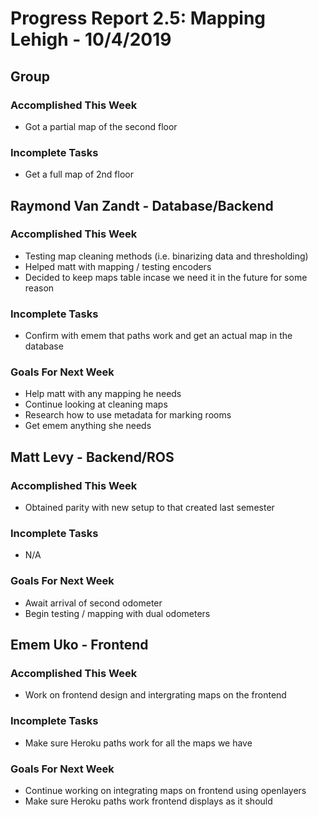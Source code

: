 # Progress Report 2.5:	Mapping Lehigh -		10/4/2019

## Group
### Accomplished This Week
- Got a partial map of the second floor

### Incomplete Tasks
- Get a full map of 2nd floor

## Raymond Van Zandt - Database/Backend

### Accomplished This Week
- Testing map cleaning methods (i.e. binarizing data and thresholding)
- Helped matt with mapping / testing encoders
- Decided to keep maps table incase we need it in the future for some reason

### Incomplete Tasks
- Confirm with emem that paths work and get an actual map in the database

### Goals For Next Week
- Help matt with any mapping he needs
- Continue looking at cleaning maps
- Research how to use metadata for marking rooms
- Get emem anything she needs


## Matt Levy - Backend/ROS

### Accomplished This Week
- Obtained parity with new setup to that created last semester

### Incomplete Tasks
- N/A

### Goals For Next Week
- Await arrival of second odometer
- Begin testing / mapping with dual odometers

## Emem Uko - Frontend

### Accomplished This Week
-  Work on frontend design and intergrating maps on the frontend

### Incomplete Tasks
-  Make sure Heroku paths work for all the maps we have

### Goals For Next Week
- Continue working on integrating maps on frontend using openlayers
- Make sure Heroku paths work frontend displays as it should

